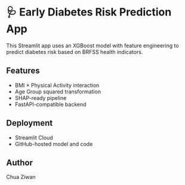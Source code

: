 # 🩺 Early Diabetes Risk Prediction App

This Streamlit app uses an XGBoost model with feature engineering to predict diabetes risk based on BRFSS health indicators.

## Features
- BMI × Physical Activity interaction
- Age Group squared transformation
- SHAP-ready pipeline
- FastAPI-compatible backend

## Deployment
- Streamlit Cloud
- GitHub-hosted model and code

## Author
Chua Ziwan
